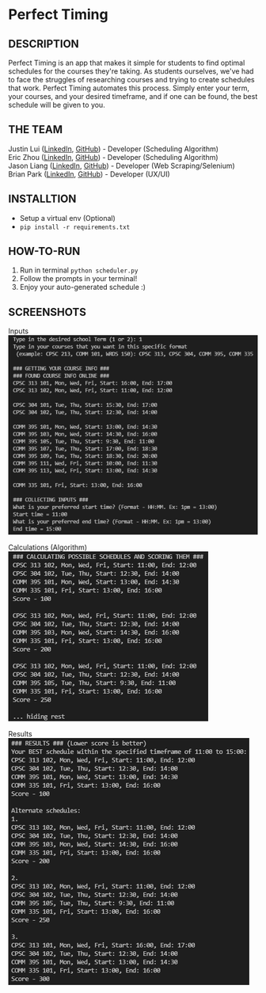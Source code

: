 # Perfect Timing

## DESCRIPTION

Perfect Timing is an app that makes it simple for students to find optimal schedules for the courses they're taking. As students ourselves, we've had to face the struggles of researching courses and trying to create schedules that work. Perfect Timing automates this process. Simply enter your term, your courses, and your desired timeframe, and if one can be found, the best schedule will be given to you.

## THE TEAM
Justin Lui ([LinkedIn](https://www.linkedin.com/in/jlui17), [GitHub](https://www.github.com/jlui17)) - Developer (Scheduling Algorithm)  
Eric Zhou ([LinkedIn](https://www.linkedin.com/in/eric-zhou-050811196/), [GitHub](https://www.github.com/ezhou84)) - Developer (Scheduling Algorithm)  
Jason Liang ([LinkedIn](www.linkedin.com/in/liang-xiao-feng), [GitHub](https://www.github.com/jsr000)) - Developer (Web Scraping/Selenium)  
Brian Park ([LinkedIn](https://www.linkedin.com/in/brian-park-b794aa1b7/), [GitHub](https://github.com/MacTestRun)) - Developer (UX/UI)  

## INSTALLTION
- Setup a virtual env (Optional)
- `pip install -r requirements.txt`

## HOW-TO-RUN
1. Run in terminal `python scheduler.py`
2. Follow the prompts in your terminal!
3. Enjoy your auto-generated schedule :)

## SCREENSHOTS
Inputs  
![inputs.png](./images/inputs.png)  

Calculations (Algorithm)  
![calculations.png](images/calculations.png)  

Results  
![results.png](images/results.png)  